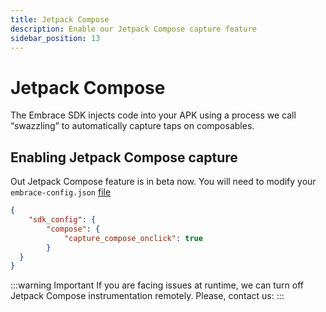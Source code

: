 ```yaml
---
title: Jetpack Compose
description: Enable our Jetpack Compose capture feature
sidebar_position: 13
---
```


# Jetpack Compose

The Embrace SDK injects code into your APK using a process we call “swazzling” to automatically capture taps on composables.

## Enabling Jetpack Compose capture

Out Jetpack Compose feature is in beta now. You will need to modify your `embrace-config.json` [file](/android/features/configuration-file.md)
```json
{
    "sdk_config": {
        "compose": {
            "capture_compose_onclick": true
        }
  }
}
```
:::warning Important
If you are facing issues at runtime, we can turn off Jetpack Compose instrumentation remotely. Please, contact us: 
:::
